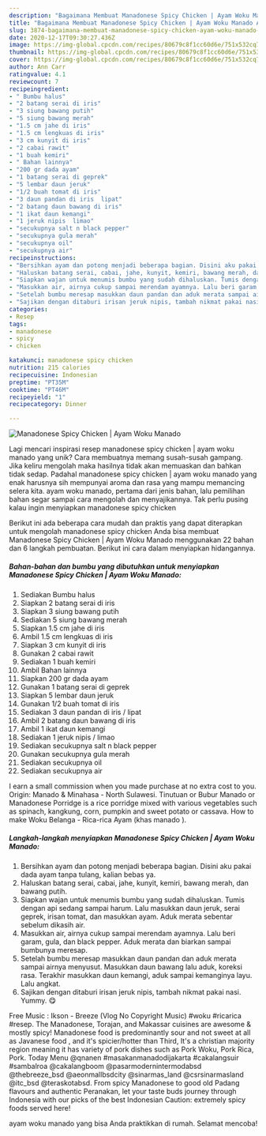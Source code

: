 ```yaml
---
description: "Bagaimana Membuat Manadonese Spicy Chicken | Ayam Woku Manado Anti Gagal"
title: "Bagaimana Membuat Manadonese Spicy Chicken | Ayam Woku Manado Anti Gagal"
slug: 3874-bagaimana-membuat-manadonese-spicy-chicken-ayam-woku-manado-anti-gagal
date: 2020-12-17T09:30:27.436Z
image: https://img-global.cpcdn.com/recipes/80679c8f1cc60d6e/751x532cq70/manadonese-spicy-chicken-ayam-woku-manado-foto-resep-utama.jpg
thumbnail: https://img-global.cpcdn.com/recipes/80679c8f1cc60d6e/751x532cq70/manadonese-spicy-chicken-ayam-woku-manado-foto-resep-utama.jpg
cover: https://img-global.cpcdn.com/recipes/80679c8f1cc60d6e/751x532cq70/manadonese-spicy-chicken-ayam-woku-manado-foto-resep-utama.jpg
author: Ann Carr
ratingvalue: 4.1
reviewcount: 7
recipeingredient:
- " Bumbu halus"
- "2 batang serai di iris"
- "3 siung bawang putih"
- "5 siung bawang merah"
- "1.5 cm jahe di iris"
- "1.5 cm lengkuas di iris"
- "3 cm kunyit di iris"
- "2 cabai rawit"
- "1 buah kemiri"
- " Bahan lainnya"
- "200 gr dada ayam"
- "1 batang serai di geprek"
- "5 lembar daun jeruk"
- "1/2 buah tomat di iris"
- "3 daun pandan di iris  lipat"
- "2 batang daun bawang di iris"
- "1 ikat daun kemangi"
- "1 jeruk nipis  limao"
- "secukupnya salt n black pepper"
- "secukupnya gula merah"
- "secukupnya oil"
- "secukupnya air"
recipeinstructions:
- "Bersihkan ayam dan potong menjadi beberapa bagian. Disini aku pakai dada ayam tanpa tulang, kalian bebas ya."
- "Haluskan batang serai, cabai, jahe, kunyit, kemiri, bawang merah, dan bawang putih."
- "Siapkan wajan untuk menumis bumbu yang sudah dihaluskan. Tumis dengan api sedang sampai harum. Lalu masukkan daun jeruk, serai geprek, irisan tomat, dan masukkan ayam. Aduk merata sebentar sebelum dikasih air."
- "Masukkan air, airnya cukup sampai merendam ayamnya. Lalu beri garam, gula, dan black pepper. Aduk merata dan biarkan sampai bumbunya meresap."
- "Setelah bumbu meresap masukkan daun pandan dan aduk merata sampai airnya menyusut. Masukkan daun bawang lalu aduk, koreksi rasa. Terakhir masukkan daun kemangi, aduk sampai kemanginya layu. Lalu angkat."
- "Sajikan dengan ditaburi irisan jeruk nipis, tambah nikmat pakai nasi. Yummy. 😋"
categories:
- Resep
tags:
- manadonese
- spicy
- chicken

katakunci: manadonese spicy chicken 
nutrition: 215 calories
recipecuisine: Indonesian
preptime: "PT35M"
cooktime: "PT46M"
recipeyield: "1"
recipecategory: Dinner

---
```



![Manadonese Spicy Chicken | Ayam Woku Manado](https://img-global.cpcdn.com/recipes/80679c8f1cc60d6e/751x532cq70/manadonese-spicy-chicken-ayam-woku-manado-foto-resep-utama.jpg)

Lagi mencari inspirasi resep manadonese spicy chicken | ayam woku manado yang unik? Cara membuatnya memang susah-susah gampang. Jika keliru mengolah maka hasilnya tidak akan memuaskan dan bahkan tidak sedap. Padahal manadonese spicy chicken | ayam woku manado yang enak harusnya sih mempunyai aroma dan rasa yang mampu memancing selera kita.
 ayam woku manado, pertama dari jenis bahan, lalu pemilihan bahan segar sampai cara mengolah dan menyajikannya. Tak perlu pusing kalau ingin menyiapkan manadonese spicy chicken 

Berikut ini ada beberapa cara mudah dan praktis yang dapat diterapkan untuk mengolah manadonese spicy chicken  Anda bisa membuat Manadonese Spicy Chicken | Ayam Woku Manado menggunakan 22 bahan dan 6 langkah pembuatan. Berikut ini cara dalam menyiapkan hidangannya.

<!--inarticleads1-->

##### Bahan-bahan dan bumbu yang dibutuhkan untuk menyiapkan Manadonese Spicy Chicken | Ayam Woku Manado:

1. Sediakan  Bumbu halus
1. Siapkan 2 batang serai di iris
1. Siapkan 3 siung bawang putih
1. Sediakan 5 siung bawang merah
1. Siapkan 1.5 cm jahe di iris
1. Ambil 1.5 cm lengkuas di iris
1. Siapkan 3 cm kunyit di iris
1. Gunakan 2 cabai rawit
1. Sediakan 1 buah kemiri
1. Ambil  Bahan lainnya
1. Siapkan 200 gr dada ayam
1. Gunakan 1 batang serai di geprek
1. Siapkan 5 lembar daun jeruk
1. Gunakan 1/2 buah tomat di iris
1. Sediakan 3 daun pandan di iris / lipat
1. Ambil 2 batang daun bawang di iris
1. Ambil 1 ikat daun kemangi
1. Sediakan 1 jeruk nipis / limao
1. Sediakan secukupnya salt n black pepper
1. Gunakan secukupnya gula merah
1. Sediakan secukupnya oil
1. Sediakan secukupnya air


I earn a small commission when you made purchase at no extra cost to you. Origin: Manado &amp; Minahasa - North Sulawesi. Tinutuan or Bubur Manado or Manadonese Porridge is a rice porridge mixed with various vegetables such as spinach, kangkung, corn, pumpkin and sweet potato or cassava. How to make Woku Belanga - Rica-rica Ayam (khas manado ). 

<!--inarticleads2-->

##### Langkah-langkah menyiapkan Manadonese Spicy Chicken | Ayam Woku Manado:

1. Bersihkan ayam dan potong menjadi beberapa bagian. Disini aku pakai dada ayam tanpa tulang, kalian bebas ya.
1. Haluskan batang serai, cabai, jahe, kunyit, kemiri, bawang merah, dan bawang putih.
1. Siapkan wajan untuk menumis bumbu yang sudah dihaluskan. Tumis dengan api sedang sampai harum. Lalu masukkan daun jeruk, serai geprek, irisan tomat, dan masukkan ayam. Aduk merata sebentar sebelum dikasih air.
1. Masukkan air, airnya cukup sampai merendam ayamnya. Lalu beri garam, gula, dan black pepper. Aduk merata dan biarkan sampai bumbunya meresap.
1. Setelah bumbu meresap masukkan daun pandan dan aduk merata sampai airnya menyusut. Masukkan daun bawang lalu aduk, koreksi rasa. Terakhir masukkan daun kemangi, aduk sampai kemanginya layu. Lalu angkat.
1. Sajikan dengan ditaburi irisan jeruk nipis, tambah nikmat pakai nasi. Yummy. 😋


Free Music : Ikson - Breeze (Vlog No Copyright Music) #woku #ricarica #resep. The Manadonese, Torajan, and Makassar cuisines are awesome &amp; mostly spicy! Manadonese food is predominantly sour and not sweet at all as Javanese food , and it&#39;s spicier/hotter than Third, It&#39;s a christian majority region meaning it has variety of pork dishes such as Pork Woku, Pork Rica, Pork. Today Menu @qnanen #masakanmanadodijakarta #cakalangsuir #sambalroa @cakalangboom @pasarmodernintermodabsd @thebreeze_bsd @aeonmallbsdcity @sinarmas_land @csrsinarmasland @itc_bsd @teraskotabsd. From spicy Manadonese to good old Padang flavours and authentic Peranakan, let your taste buds journey through Indonesia with our picks of the best Indonesian Caution: extremely spicy foods served here! 

 ayam woku manado yang bisa Anda praktikkan di rumah. Selamat mencoba!
